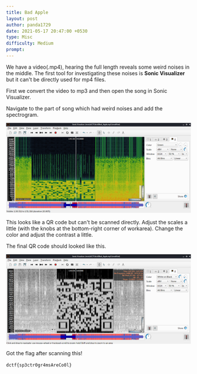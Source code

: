 ```yaml
---
title: Bad Apple
layout: post
author: panda1729
date: 2021-05-17 20:47:00 +0530
type: Misc
difficulty: Medium
prompt: 
---
```


We have a video(.mp4), hearing the full length reveals some weird noises in the middle. 
The first tool for investigating these noises is **Sonic Visualizer** but it can't be directly used for mp4 files.

First we convert the video to mp3 and then open the song in Sonic Visualizer.

Navigate to the part of song which had weird noises and add the spectrogram.

![Bad Apple Spectrogram](/images/panda/badapple1.png)

This looks like a QR code but can't be scanned directly. Adjust the scales a little (with the knobs at the bottom-right corner of workarea). Change the color and adjust the contrast a little.

The final QR code should looked like this.

![Bad Apple Spectrogram](/images/panda/badapple2.png)

Got the flag after scanning this!

`dctf{sp3ctr0gr4msAreCo0l}`